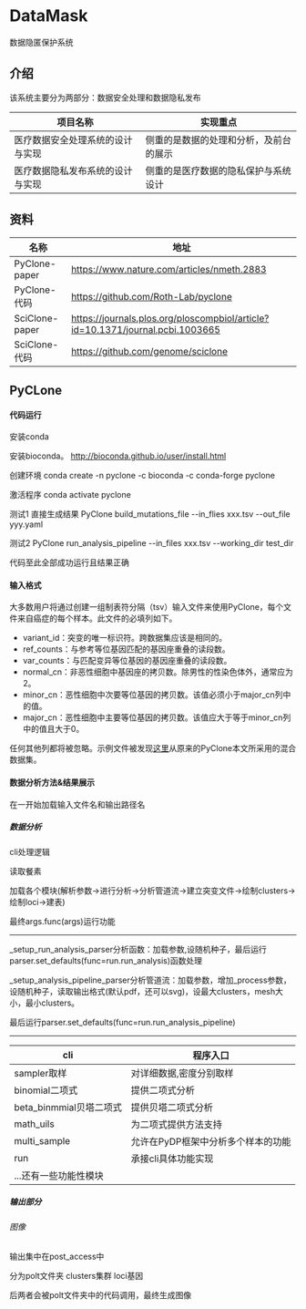 # DataMask
数据隐匿保护系统

## 介绍

该系统主要分为两部分：数据安全处理和数据隐私发布

| 项目名称                         | 实现重点                               |
| -------------------------------- | -------------------------------------- |
| 医疗数据安全处理系统的设计与实现 | 侧重的是数据的处理和分析，及前台的展示 |
| 医疗数据隐私发布系统的设计与实现 | 侧重的是医疗数据的隐私保护与系统设计   |

## 资料

| 名称           | 地址                                                         |
| -------------- | ------------------------------------------------------------ |
| PyClone-paper  | https://www.nature.com/articles/nmeth.2883                   |
| PyClone-代码   | https://github.com/Roth-Lab/pyclone                          |
| SciClone-paper | https://journals.plos.org/ploscompbiol/article?id=10.1371/journal.pcbi.1003665 |
| SciClone-代码  | https://github.com/genome/sciclone                           |

## PyCLone

#### 代码运行

安装conda

安装bioconda。 http://bioconda.github.io/user/install.html

创建环境 conda create -n pyclone -c bioconda -c conda-forge pyclone

激活程序 conda activate pyclone

测试1 直接生成结果 PyClone build_mutations_file --in_flies xxx.tsv --out_file yyy.yaml

测试2 PyClone run_analysis_pipeline --in_files xxx.tsv --working_dir test_dir

代码至此全部成功运行且结果正确

#### 输入格式

大多数用户将通过创建一组制表符分隔（tsv）输入文件来使用PyClone，每个文件来自癌症的每个样本。此文件的必填列如下。

- variant_id：突变的唯一标识符。跨数据集应该是相同的。
- ref_counts：与参考等位基因匹配的基因座重叠的读段数。
- var_counts：与匹配变异等位基因的基因座重叠的读段数。
- normal_cn：非恶性细胞中基因座的拷贝数。除男性的性染色体外，通常应为2。
- minor_cn：恶性细胞中次要等位基因的拷贝数。该值必须小于major_cn列中的值。
- major_cn：恶性细胞中主要等位基因的拷贝数。该值应大于等于minor_cn列中的值且大于0。

任何其他列都将被忽略。示例文件被发现[这里](https://github.com/Roth-Lab/pyclone/tree/master/examples/mixing/tsv)从原来的PyClone本文所采用的混合数据集。

#### 数据分析方法&结果展示

在一开始加载输入文件名和输出路径名

##### 数据分析

cli处理逻辑

读取餐素

加载各个模块(解析参数->进行分析->分析管道流->建立突变文件->绘制clusters->绘制loci->建表)

最终args.func(args)运行功能

---



_setup_run_analysis_parser分析函数：加载参数,设随机种子，最后运行parser.set_defaults(func=run.run_analysis)函数处理



_setup_analysis_pipeline_parser分析管道流：加载参数，增加_process参数，设随机种子，读取输出格式(默认pdf，还可以svg)，设最大clusters，mesh大小，最小clusters。

最后运行parser.set_defaults(func=run.run_analysis_pipeline)

---



| cli                     | 程序入口                           |
| ----------------------- | ---------------------------------- |
| sampler取样             | 对详细数据,密度分别取样            |
| binomial二项式          | 提供二项式分析                     |
| beta_binmmial贝塔二项式 | 提供贝塔二项式分析                 |
| math_uils               | 为二项式提供方法支持               |
| multi_sample            | 允许在PyDP框架中分析多个样本的功能 |
| run                     | 承接cli具体功能实现                |
| ...还有一些功能性模块   |                                    |

##### 输出部分

###### 图像

输出集中在post_access中

分为polt文件夹 clusters集群 loci基因

后两者会被polt文件夹中的代码调用，最终生成图像

